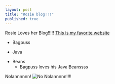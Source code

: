 ```yaml
---
layout: post
title: "Rosie blog!!!"
published: true
---
```





Rosie Loves her Blog!!!!!
[This is my favorite website](www.facebook.com "*Hint: its Facebook")
* Bagpuss
- Java
+ Beans
  - Bagpuss loves his Java Beanssss

Nolannnnnn!
![No Nolannnnn!!!!]({{site.baseurl}}/https://avatars1.githubusercontent.com/u/10273930?v=3&s=460)

